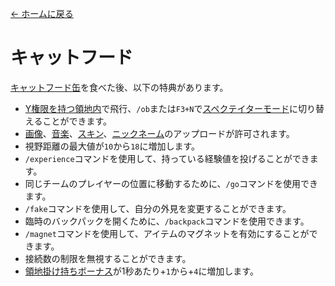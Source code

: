 [← ホームに戻る](../)

# キャットフード
[キャットフード缶](../item/canned_cat.md)を食べた後、以下の特典があります。

- [Y権限を持つ領地内](../item/land_book.md#y-飛行)で飛行、`/ob`または`F3+N`で[スペクテイターモード](https://minecraft.fandom.com/ja/wiki/観察者モード)に切り替えることができます。
- [画像](https://discord.com/channels/1040647480972415006/1040647481358295099)、[音楽](https://discord.com/channels/1040647480972415006/1050912456303706143)、[スキン](https://discord.com/channels/1040647480972415006/1052733959248826469)、[ニックネーム](https://discord.com/channels/1040647480972415006/1052733655891574784)のアップロードが許可されます。
- 視野距離の最大値が`10`から`18`に増加します。
- `/experience`コマンドを使用して、持っている経験値を投げることができます。
- 同じチームのプレイヤーの位置に移動するために、`/go`コマンドを使用できます。
- `/fake`コマンドを使用して、自分の外見を変更することができます。
- 臨時のバックパックを開くために、`/backpack`コマンドを使用できます。
- `/magnet`コマンドを使用して、アイテムのマグネットを有効にすることができます。
- 接続数の制限を無視することができます。
- [領地掛け持ちボーナス](../item/land_book.md#活躍)が1秒あたり+`1`から+`4`に増加します。
